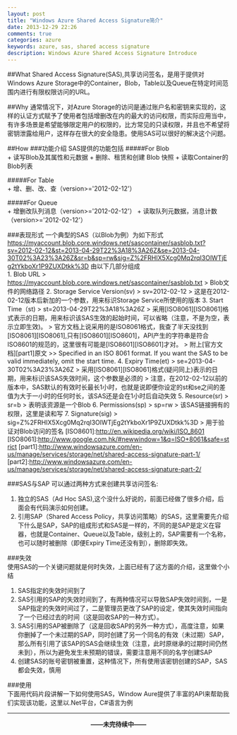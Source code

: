 ```yaml
---
layout: post
title: "Windows Azure Shared Access Signature简介"
date: 2013-12-29 22:26
comments: true
categories: azure
keywords: azure, sas, shared access signature
description: Windows Azure Shared Access Signature Introduce
---
```

##What
Shared Access Signature(SAS),共享访问签名，是用于提供对Windows Azure Storage中的Container，Blob，Table以及Queue在特定时间范围内进行有限权限访问的URL。

##Why
通常情况下，对Azure Storage的访问是通过账户名和密钥来实现的，这样的认证方式赋予了使用者包括增删改在内的最大的访问权限，而实际应用当中，有许多场景是希望能够限定用户的权限的，比方常见的只读权限，并且也不希望将密钥泄露给用户，这样存在很大的安全隐患。使用SAS可以很好的解决这个问题。

##How
###功能介绍
SAS提供的功能包括
#####For Blob  
	+ 读写Blob及其属性和元数据
	+ 删除、租赁和创建 Blob 快照
	+ 读取Container的Blob列表

#####For Table  
	+ 增、删、改、查（version>='2012-02-12'）

#####For Queue  
	+ 增删改队列消息（version>='2012-02-12'）
	+ 读取队列元数据，消息计数（version>='2012-02-12'）

###表现形式
一个典型的SAS（以Blob为例）为如下形式
	https://myaccount.blob.core.windows.net/sascontainer/sasblob.txt?sv=2012-02-12&st=2013-04-29T22%3A18%3A26Z&se=2013-04-30T02%3A23%3A26Z&sr=b&sp=rw&sig=Z%2FRHIX5Xcg0Mq2rqI3OlWTjEg2tYkboXr1P9ZUXDtkk%3D
由以下几部分组成  
	1. Blob URL
		> https://myaccount.blob.core.windows.net/sascontainer/sasblob.txt
		> Blob文件的网络路径
	2. Storage Service Version(sv)
		> sv=2012-02-12
		> 这是在2012-02-12版本后新加的一个参数，用来标识Storage Service所使用的版本
	3. Start Time（st)
		> st=2013-04-29T22%3A18%3A26Z
		> 采用[ISO8061][ISO8061]格式表示的日期，用来标识该SAS生效的起始时间，可以省略（注意，不是为空，表示立即生效)。
		> 官方文档上说采用的是ISO8061格式，我查了半天没找到[ISO8061][ISO8061],只有[ISO8601][ISO8601]，API产生的字符串是符合ISO8601的规范的，这里很有可能是[ISO8601][ISO8601]才对。
		> 附上[官方文档][part1]原文
		>> Specified in an ISO 8061 format. If you want the SAS to be valid immediately, omit the start time.
	4. Expiry Time(et)
		> se=2013-04-30T02%3A23%3A26Z
		> 采用[ISO8061][ISO8061]格式(疑问同上)表示的日期，用来标识该SAS失效时间，这个参数是必须的
		> 注意，在2012-02-12以前的版本中，SAS默认的有效时长最长1小时，也就是说即便你设定的st和se之间的差值为大于一小时的任何时长，该SAS还是会在1小时后自动失效
	5. Resource(sr)
		> sr=b
		> 表明该资源是一个Blob
	6. Permissions(sp)
		> sp=rw
		> 该SAS链接拥有的权限，这里是读和写
	7. Signature(sig)
		> sig=Z%2FRHIX5Xcg0Mq2rqI3OlWTjEg2tYkboXr1P9ZUXDtkk%3D
		> 用于验证对Blob访问的签名
[ISO8601]:http://en.wikipedia.org/wiki/ISO_8601
[ISO8061]:http://www.google.com.hk/#newwindow=1&q=ISO+8061&safe=strict
[part1]:http://www.windowsazure.com/en-us/manage/services/storage/net/shared-access-signature-part-1/
[part2]:http://www.windowsazure.com/en-us/manage/services/storage/net/shared-access-signature-part-2/

###SAS与SAP
可以通过两种方式来创建共享访问签名:  
1.	独立的SAS（Ad Hoc SAS),这个没什么好说的，前面已经做了很多介绍，后面会有代码演示如何创建。
2.	引用SAP（Shared Access Policy，共享访问策略）的SAS，这里需要先介绍下什么是SAP，SAP的组成形式和SAS是一样的，不同的是SAP是定义在容器，也就是Container、Queue以及Table，级别上的，SAP需要有一个名称，也可以随时被删除（即便Expiry Time还没有到），删除即失效。

###失效  
使用SAS的一个关键问题就是何时失效，上面已经有了这方面的介绍，这里做个小结  
1.	SAS指定的失效时间到了
2.	SAS引用的SAP的失效时间到了，有两种情况可以导致SAP失效时间到，一是SAP指定的失效时间过了，二是管理员更改了SAP的设定，使其失效时间指向了一个已经过去的时间（这是回收SAP的一种方式）。
3.	SAS引用的SAP被删除了（这是回收SAP的另外一种方式），高度注意，如果你删掉了一个未过期的SAP，同时创建了另一个同名的有效（未过期）SAP，那么所有引用了该SAP的SAS会继续生效（注意，此时原继承的过期时间仍然未到），所以为避免发生未预期的错误，需要注意用不同的名字创建SAP
4.	创建SAS的账号密钥被重置，这种情况下，所有使用该密钥创建的SAP，SAS都会失效，慎用

###使用  
下面用代码片段讲解一下如何使用SAS，Window Aure提供了丰富的API来帮助我们实现该功能，这里以.Net平台，C#语言为例

---
**<center>——未完待续中——</center>**
